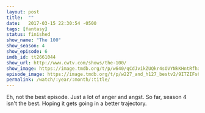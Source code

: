 ```yaml
---
layout: post
title:  ""
date:   2017-03-15 22:30:54 -0500
tags: [fantasy]
status: finished
show_name: "The 100"
show_season: 4
show_episode: 6
imdb_id: tt2661044
show_url: http://www.cwtv.com/shows/the-100/
show_image: https://image.tmdb.org/t/p/w640/qCdJvikZUQkr4sOVYNkKHntRfha.jpg
episode_image: https://image.tmdb.org/t/p/w227_and_h127_bestv2/9ITZIFs605ynartQ4VfHaCUhq16.jpg
permalink: /watch/:year/:month/:title/
---
```

Eh, not the best episode. Just a lot of anger and angst. So far, season 4 isn't the best. Hoping it gets going in a better trajectory.
